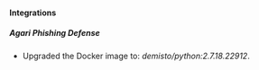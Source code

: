 #### Integrations
##### Agari Phishing Defense
- Upgraded the Docker image to: *demisto/python:2.7.18.22912*.

